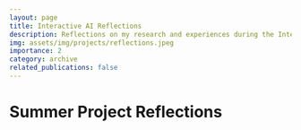```yaml
---
layout: page
title: Interactive AI Reflections
description: Reflections on my research and experiences during the Interactive AI CDT
img: assets/img/projects/reflections.jpeg
importance: 2
category: archive
related_publications: false
---
```


# Summer Project Reflections
